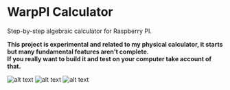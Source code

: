 # WarpPI Calculator
Step-by-step algebraic calculator for Raspberry PI.

**This project is experimental and related to my physical calculator, it starts but many fundamental features aren't complete.**<br>
**If you really want to build it and test on your computer take account of that.**

![alt text](https://github.com/XDrake99/WarpPI/blob/new-internal-structure/res/algebra_input.gif?raw=true "Algebra input screen")
![alt text](https://github.com/XDrake99/WarpPI/blob/master/src/main/resources/decimal.png "Example expression")
![alt text](https://github.com/XDrake99/WarpPI/blob/master/src/main/resources/algebra.png "Simplification of an expression")
